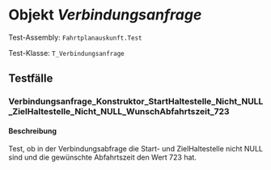 # Objekt *Verbindungsanfrage*

Test-Assembly: `Fahrtplanauskunft.Test`

Test-Klasse: `T_Verbindungsanfrage`

## Testfälle

### Verbindungsanfrage_Konstruktor_StartHaltestelle_Nicht_NULL_ZielHaltestelle_Nicht_NULL_WunschAbfahrtszeit_723

#### Beschreibung

Test, ob in der Verbindungsabfrage die Start- und ZielHaltestelle nicht NULL sind und die gewünschte Abfahrtszeit den Wert 723 hat.